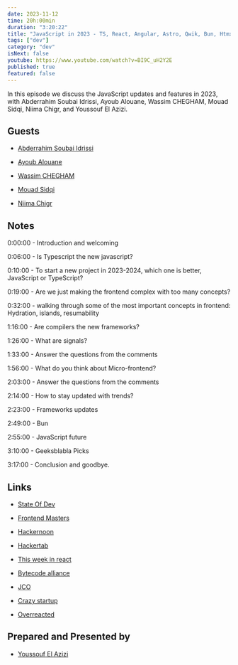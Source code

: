 ```yaml
---
date: 2023-11-12
time: 20h:00min
duration: "3:20:22"
title: "JavaScript in 2023 - TS, React, Angular, Astro, Qwik, Bun, Htmx"
tags: ["dev"]
category: "dev"
isNext: false
youtube: https://www.youtube.com/watch?v=BI9C_uH2Y2E
published: true
featured: false
---
```


In this episode we discuss the JavaScript updates and features in 2023, with Abderrahim Soubai Idrissi, Ayoub Alouane, Wassim CHEGHAM, Mouad Sidqi, Niima  Chigr, and Youssouf El Azizi.

## Guests

- [Abderrahim Soubai Idrissi](https://www.soubai.me/)

- [Ayoub Alouane](https://twitter.com/alouane_med)

- [Wassim CHEGHAM](https://twitter.com/manekinekko)

- [Mouad Sidqi](https://twitter.com/vmod__)

- [Niima  Chigr](https://www.linkedin.com/in/niima-chigr)

## Notes

0:00:00 - Introduction and welcoming

0:06:00 - Is Typescript the new javascript?

0:10:00 - To start a new project in 2023-2024, which one is better, JavaScript or TypeScript?

0:19:00 - Are we just making the frontend complex with too many concepts?

0:32:00 - walking through some of the most important concepts in frontend: Hydration, islands, resumability

1:16:00 - Are compilers the new frameworks?

1:26:00 - What are signals?

1:33:00 - Answer the questions from the comments

1:56:00 - What do you think about Micro-frontend?

2:03:00 - Answer the questions from the comments

2:14:00 - How to stay updated with trends?

2:23:00 - Frameworks updates

2:49:00 - Bun

2:55:00 - JavaScript future

3:10:00 - Geeksblabla Picks

3:17:00 - Conclusion and goodbye.


## Links

- [State Of Dev](https://stateofdev.ma/)

- [Frontend Masters](https://frontendmasters.com/)

- [Hackernoon](https://hackernoon.com/)

- [Hackertab](https://hackertab.dev/)

- [This week in react](https://thisweekinreact.com/)

- [Bytecode alliance](https://github.com/bytecodealliance)

- [JCO](https://github.com/bytecodealliance/jco)

- [Crazy startup](https://crazystartup.studio/)

- [Overreacted](https://overreacted.io/)

## Prepared and Presented by

- [Youssouf El Azizi](https://elazizi.com/)
